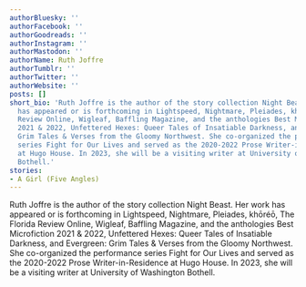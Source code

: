 ```yaml
---
authorBluesky: ''
authorFacebook: ''
authorGoodreads: ''
authorInstagram: ''
authorMastodon: ''
authorName: Ruth Joffre
authorTumblr: ''
authorTwitter: ''
authorWebsite: ''
posts: []
short_bio: 'Ruth Joffre is the author of the story collection Night Beast. Her work
  has appeared or is forthcoming in Lightspeed, Nightmare, Pleiades, khōréō, The Florida
  Review Online, Wigleaf, Baffling Magazine, and the anthologies Best Microfiction
  2021 & 2022, Unfettered Hexes: Queer Tales of Insatiable Darkness, and Evergreen:
  Grim Tales & Verses from the Gloomy Northwest. She co-organized the performance
  series Fight for Our Lives and served as the 2020-2022 Prose Writer-in-Residence
  at Hugo House. In 2023, she will be a visiting writer at University of Washington
  Bothell.'
stories:
- A Girl (Five Angles)
---
```


Ruth Joffre is the author of the story collection Night Beast. Her work has appeared or is forthcoming in Lightspeed, Nightmare, Pleiades, khōréō, The Florida Review Online, Wigleaf, Baffling Magazine, and the anthologies Best Microfiction 2021 & 2022, Unfettered Hexes: Queer Tales of Insatiable Darkness, and Evergreen: Grim Tales & Verses from the Gloomy Northwest. She co-organized the performance series Fight for Our Lives and served as the 2020-2022 Prose Writer-in-Residence at Hugo House. In 2023, she will be a visiting writer at University of Washington Bothell.